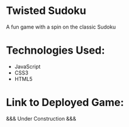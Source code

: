 # Twisted Sudoku
A fun game with a spin on the classic Sudoku

# Technologies Used:
- JavaScript
- CSS3
- HTML5

# Link to Deployed Game:
&&& Under Construction &&&
